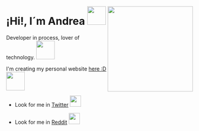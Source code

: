 #  ¡Hi!, I´m Andrea  <img src="https://media.giphy.com/media/l4pTbf0kTHnrBtr9u/giphy.gif" width="50"><img align='right' src="https://media.giphy.com/media/PlUVUOWA5K5irc3Scv/giphy.gif" width="230">




 
 Developer in process, lover of technology.   <img src="https://media.giphy.com/media/VgCDAzcKvsR6OM0uWg/giphy.gif" width="50">



I'm creating my personal website <a href="https://andreablass.github.io/My-personal-website/">here :D</a><img src="https://media.giphy.com/media/mGcNjsfWAjY5AEZNw6/giphy.gif" width="50"></h2><img align='right'>
  
 

- Look for me in <a href="https://twitter.com/AndreaBlass11">Twitter</a> <img src="https://media.giphy.com/media/Q8m694CkAPGhi5sB14/giphy.gif" width="30">


- Look for me in <a href="https://www.reddit.com/user/Deaba">Reddit</a>  <img src="https://media.giphy.com/media/eiScB95a2SM5th8Phy/giphy.gif" width="30">

<!--
**andreablass/andreablass** is a ✨ _special_ ✨ repository because its `README.md` (this file) appears on your GitHub profile.

Here are some ideas to get you started:

- 🔭 I’m currently working on ...
- 🌱 I’m currently learning ...
- 👯 I’m looking to collaborate on ...
- 🤔 I’m looking for help with ...
- 💬 Ask me about ...
- 📫 How to reach me: ...
- 😄 Pronouns: ...
- ⚡ Fun fact: ...
-->
